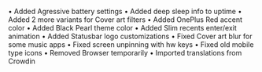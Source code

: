 • Added Agressive battery settings • Added deep sleep info to uptime • Added 2 more 
variants for Cover art filters • Added OnePlus Red accent color • Added Black Pearl 
theme color • Added Slim recents enter/exit animation • Added Statusbar logo 
customizations • Fixed Cover art blur for some music apps • Fixed screen unpinning 
with hw keys • Fixed old mobile type icons • Removed Browser temporarily
• Imported translations from Crowdin
